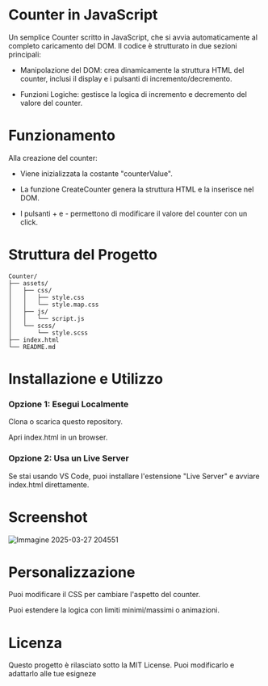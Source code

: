 # Counter in JavaScript

Un semplice Counter scritto in JavaScript, che si avvia automaticamente al completo caricamento del DOM. Il codice è strutturato in due sezioni principali:

- Manipolazione del DOM: crea dinamicamente la struttura HTML del counter, inclusi il display e i pulsanti di incremento/decremento.

- Funzioni Logiche: gestisce la logica di incremento e decremento del valore del counter.


# Funzionamento

Alla creazione del counter:

- Viene inizializzata la costante "counterValue".

- La funzione CreateCounter genera la struttura HTML e la inserisce nel DOM.

- I pulsanti + e - permettono di modificare il valore del counter con un click.
  

# Struttura del Progetto

```
Counter/
├── assets/
│   ├── css/
│   │   ├── style.css
│   │   └── style.map.css
│   ├── js/
│   │   └── script.js
│   └── scss/
│       └── style.scss
├── index.html
└── README.md
```


# Installazione e Utilizzo

### Opzione 1: Esegui Localmente

Clona o scarica questo repository.

Apri index.html in un browser.

### Opzione 2: Usa un Live Server

Se stai usando VS Code, puoi installare l'estensione "Live Server" e avviare index.html direttamente.


# Screenshot
![Immagine 2025-03-27 204551](https://github.com/user-attachments/assets/34fd0265-05eb-4b66-871e-72b62520250a)


# Personalizzazione

Puoi modificare il CSS per cambiare l'aspetto del counter.

Puoi estendere la logica con limiti minimi/massimi o animazioni.

# Licenza

Questo progetto è rilasciato sotto la MIT License. Puoi modificarlo e adattarlo alle tue esigneze

